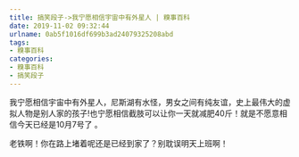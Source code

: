 ```yaml
---
title: 搞笑段子->我宁愿相信宇宙中有外星人 | 糗事百科
date: 2019-11-02 09:32:44
urlname: 0ab5f1016df699b3ad24079325208abd
tags: 
- 糗事百科
categories:
- 糗事百科
- 搞笑段子
---
```

我宁愿相信宇宙中有外星人，尼斯湖有水怪，男女之间有纯友谊，史上最伟大的虚拟人物是别人家的孩子!也宁愿相信截肢可以让你一天就减肥40斤！就是不愿意相信今天已经是10月7号了 。

老铁啊！你在路上堵着呢还是已经到家了？别耽误明天上班啊！


